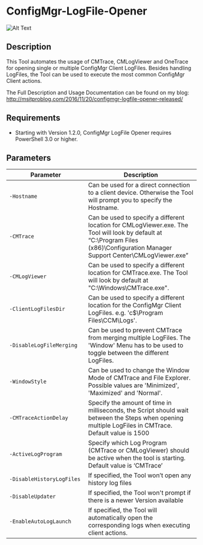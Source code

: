 # ConfigMgr-LogFile-Opener
![Alt Text](https://msitproblog.com/wp-content/uploads/2020/04/configmgr_logfile_opener_2.1.2_part1.png)

## Description
This Tool automates the usage of CMTrace, CMLogViewer and OneTrace for opening single or multiple ConfigMgr Client LogFiles. Besides handling LogFiles, the Tool can be used to execute the most common ConfigMgr Client actions.

The Full Description and Usage Documentation can be found on my blog: http://msitproblog.com/2016/11/20/configmgr-logfile-opener-released/

## Requirements
* Starting with Version 1.2.0, ConfigMgr LogFile Opener requires PowerShell 3.0 or higher.

## Parameters
&nbsp;&nbsp;&nbsp;&nbsp;&nbsp;&nbsp;&nbsp;&nbsp;&nbsp;&nbsp;&nbsp;&nbsp;&nbsp;Parameter&nbsp;&nbsp;&nbsp;&nbsp;&nbsp;&nbsp;&nbsp;&nbsp;&nbsp;&nbsp;&nbsp;&nbsp;&nbsp; | Description
------------ | -------------
`-Hostname` |  Can be used for a direct connection to a client device. Otherwise the Tool will prompt you to specify the Hostname.
`-CMTrace` |  Can be used to specify a different location for CMLogViewer.exe. The Tool will look by default at “C:\Program Files (x86)\Configuration Manager Support Center\CMLogViewer.exe”
`-CMLogViewer` |  Can be used to specify a different location for CMTrace.exe. The Tool will look by default at "C:\Windows\CMTrace.exe".
`-ClientLogFilesDir` |  Can be used to specify a different location for the ConfigMgr Client LogFiles. e.g. 'c$\Program Files\CCM\Logs'.
`-DisableLogFileMerging` |  Can be used to prevent CMTrace from merging multiple LogFiles. The 'Window' Menu has to be used to toggle between the different LogFiles.
`-WindowStyle` |  Can be used to change the Window Mode of CMTrace and File Explorer. Possible values are 'Minimized', 'Maximized' and 'Normal'.
`-CMTraceActionDelay` |  Specify the amount of time in milliseconds, the Script should wait between the Steps when opening multiple LogFiles in CMTrace. Default value is 1500
`-ActiveLogProgram` |  Specify which Log Program (CMTrace or CMLogViewer) should be active when the tool is starting. Default value is ‘CMTrace’
`-DisableHistoryLogFiles` |  If specified, the Tool won’t open any history log files
`-DisableUpdater` |  If specified, the Tool won't prompt if there is a newer Version available
`-EnableAutoLogLaunch` |  If specified, the Tool will automatically open the corresponding logs when executing client actions.
